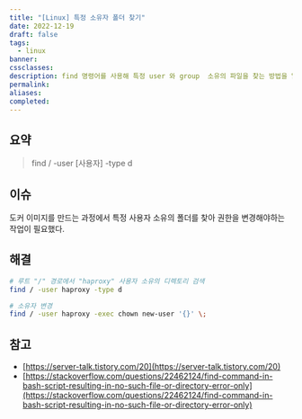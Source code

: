 ```yaml
---
title: "[Linux] 특정 소유자 폴더 찾기"
date: 2022-12-19
draft: false
tags:
  - linux
banner: 
cssclasses: 
description: find 명령어를 사용해 특정 user 와 group  소유의 파일을 찾는 방법을 알아본다.
permalink: 
aliases: 
completed:
---
```

## 요약

> find / -user [사용자] -type d

## 이슈

도커 이미지를 만드는 과정에서 특정 사용자 소유의 폴더를 찾아 권한을 변경해야하는 작업이 필요했다.

## 해결

```bash
# 루트 "/" 경로에서 "haproxy" 사용자 소유의 디렉토리 검색
find / -user haproxy -type d

# 소유자 변경
find / -user haproxy -exec chown new-user '{}' \;
```

## 참고

- [https://server-talk.tistory.com/20](https://server-talk.tistory.com/20)
- [https://stackoverflow.com/questions/22462124/find-command-in-bash-script-resulting-in-no-such-file-or-directory-error-only](https://stackoverflow.com/questions/22462124/find-command-in-bash-script-resulting-in-no-such-file-or-directory-error-only)